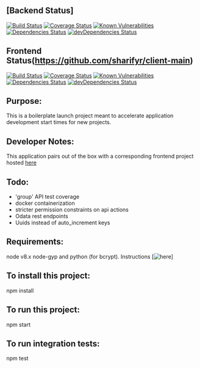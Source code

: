 ## [Backend Status]

[![Build Status](https://travis-ci.org/sharifyr/server-social.svg?branch=master)](https://travis-ci.org/sharifyr/server-social)
[![Coverage Status](https://coveralls.io/repos/github/sharifyr/server-social/badge.svg?branch=master)](https://coveralls.io/github/sharifyr/server-social?branch=master)
[![Known Vulnerabilities](https://snyk.io/test/github/sharifyr/server-social/badge.svg)](https://snyk.io/test/github/sharifyr/server-social)
[![Dependencies Status](https://david-dm.org/sharifyr/server-social.svg)](https://david-dm.org/sharifyr/server-social)
[![devDependencies Status](https://david-dm.org/sharifyr/server-social/dev-status.svg)](https://david-dm.org/sharifyr/server-social?type=dev)

## Frontend Status(https://github.com/sharifyr/client-main)
[![Build Status](https://travis-ci.org/sharifyr/client-main.svg?branch=master)](https://travis-ci.org/sharifyr/client-main)
[![Coverage Status](https://coveralls.io/repos/github/sharifyr/client-main/badge.svg?branch=master)](https://coveralls.io/github/sharifyr/client-main?branch=master)
[![Known Vulnerabilities](https://snyk.io/test/github/sharifyr/client-main/badge.svg)](https://snyk.io/test/github/sharifyr/client-main)
[![Dependencies Status](https://david-dm.org/sharifyr/client-main.svg)](https://david-dm.org/sharifyr/client-main)
[![devDependencies Status](https://david-dm.org/sharifyr/client-main/dev-status.svg)](https://david-dm.org/sharifyr/client-main?type=dev)


## Purpose:

This is a boilerplate launch project meant to accelerate application development start times for new projects.

## Developer Notes:

This application pairs out of the box with a corresponding frontend project hosted [here](https://github.com/KyleGalvin/frontendBoilerplate)

## Todo:

* 'group' API test coverage
* docker containerization
* stricter permission constraints on api actions
* Odata rest endpoints
* Uuids instead of auto_increment keys

## Requirements:

node v8.x
node-gyp and python (for bcrypt). Instructions [![here](https://github.com/nodejs/node-gyp)]

## To install this project:

npm install

## To run this project:

npm start

## To run integration tests:

npm test
